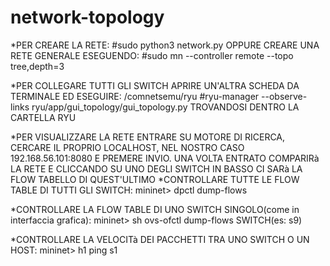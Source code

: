 # network-topology
*PER CREARE LA RETE: #sudo python3 network.py OPPURE CREARE UNA RETE GENERALE ESEGUENDO: #sudo mn --controller remote --topo tree,depth=3

*PER COLLEGARE TUTTI GLI SWITCH APRIRE UN'ALTRA SCHEDA DA TERMINALE ED ESEGUIRE: /comnetsemu/ryu #ryu-manager --observe-links ryu/app/gui_topology/gui_topology.py TROVANDOSI DENTRO LA CARTELLA RYU

*PER VISUALIZZARE LA RETE ENTRARE SU MOTORE DI RICERCA, CERCARE IL PROPRIO LOCALHOST, NEL NOSTRO CASO 192.168.56.101:8080 E PREMERE INVIO. UNA VOLTA ENTRATO COMPARIRà LA RETE E CLICCANDO SU UNO DEGLI SWITCH IN BASSO CI SARà LA FLOW TABELLO DI QUEST'ULTIMO
*CONTROLLARE TUTTE LE FLOW TABLE DI TUTTI GLI SWITCH: mininet> dpctl dump-flows

*CONTROLLARE LA FLOW TABLE DI UNO SWITCH SINGOLO(come in interfaccia grafica): mininet> sh ovs-ofctl dump-flows SWITCH(es: s9)

*CONTROLLARE LA VELOCITà DEI PACCHETTI TRA UNO SWITCH O UN HOST: mininet> h1 ping s1

